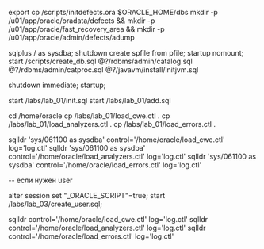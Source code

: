 export
cp /scripts/initdefects.ora $ORACLE_HOME/dbs 
mkdir -p /u01/app/oracle/oradata/defects && mkdir -p /u01/app/oracle/fast_recovery_area && mkdir -p /u01/app/oracle/admin/defects/adump

sqlplus / as sysdba;
shutdown
create spfile from pfile;
startup nomount;
start /scripts/create_db.sql
@?/rdbms/admin/catalog.sql
@?/rdbms/admin/catproc.sql
@?/javavm/install/initjvm.sql

shutdown immediate;
startup;

start /labs/lab_01/init.sql
start /labs/lab_01/add.sql

cd /home/oracle
cp /labs/lab_01/load_cwe.ctl .
cp /labs/lab_01/load_analyzers.ctl .
cp /labs/lab_01/load_errors.ctl .

sqlldr \'sys/061100 as sysdba\'  control='/home/oracle/load_cwe.ctl' log='log.ctl'
sqlldr \'sys/061100 as sysdba\'  control='/home/oracle/load_analyzers.ctl' log='log.ctl'
sqlldr \'sys/061100 as sysdba\'  control='/home/oracle/load_errors.ctl' log='log.ctl'

-- если нужен user

alter session set "_ORACLE_SCRIPT"=true;
start /labs/lab_03/create_user.sql;

sqlldr control='/home/oracle/load_cwe.ctl' log='log.ctl'
sqlldr control='/home/oracle/load_analyzers.ctl' log='log.ctl'
sqlldr control='/home/oracle/load_errors.ctl' log='log.ctl'

